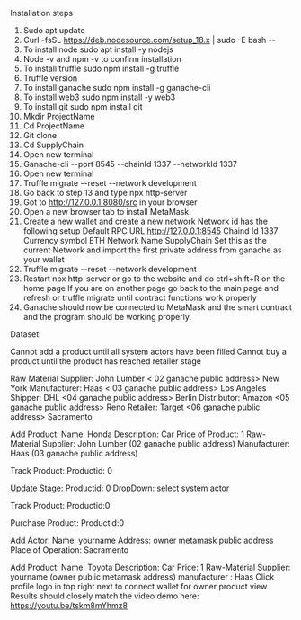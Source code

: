 Installation steps 
1. Sudo apt update 
2. Curl -fsSL https://deb.nodesource.com/setup_18.x | sudo -E bash -- 
3. To install node sudo apt install -y nodejs
4. Node -v and npm -v to confirm installation 
5. To install truffle sudo npm install -g truffle 
6. Truffle version
7. To install ganache sudo npm install -g ganache-cli 
8. To install web3 sudo npm install -y web3
9. To install git sudo npm install git
10. Mkdir ProjectName
11. Cd ProjectName
12. Git clone <git http> 
13. Cd SupplyChain 
14. Open new terminal
15. Ganache-cli --port 8545 --chainId 1337 --networkId 1337 
16. Open new terminal 
17. Truffle migrate --reset --network development 
18. Go back to step 13 and type npx http-server 
19. Got to http://127.0.0.1:8080/src in your browser 
20. Open a new browser tab to install MetaMask 
21. Create a new wallet and create a new network
     Network id has the following setup 
     Default RPC URL http://127.0.0.1:8545 
     Chaind Id 1337 
     Currency symbol ETH
     Network Name SupplyChain 
     Set this as the current Network and import the first private address from ganache as your wallet 
22. Truffle migrate --reset --network development 
23. Restart npx http-server or go to the website and do ctrl+shift+R on the home page
       If you are on another page go back to the main page and refresh or truffle migrate until contract functions work properly
24. Ganache should now be connected to MetaMask and the smart contract and the program should be working properly. 


Dataset: 

Cannot add a product until all system actors have been filled 
Cannot buy a product until the product has reached retailer stage

Raw Material Supplier: John Lumber < 02 ganache public address> New York
Manufacturer: Haas < 03 ganache public address> Los Angeles
Shipper: DHL <04 ganache public address> Berlin
Distributor: Amazon <05 ganache public address> Reno
Retailer: Target <06 ganache public address> Sacramento 

Add Product: 
Name: Honda
Description: Car
Price of Product: 1 
Raw-Material Supplier: John Lumber (02 ganache public address) 
Manufacturer: Haas (03 ganache public address) 

Track Product: 
Productid: 0 

Update Stage: 
Productid: 0 
DropDown: select system actor

Track Product: 
Productid:0

Purchase Product: 
Productid:0 

Add Actor: 
Name: yourname 
Address: owner metamask public address
Place of Operation: Sacramento 

Add Product: 
Name: Toyota
Description: Car
Price: 1
Raw-Material Supplier:  yourname (owner public metamask address)
manufacturer : Haas
Click profile logo in top right next to connect wallet for owner product view 
Results should closely match the video demo here: 
https://youtu.be/tskm8mYhmz8

